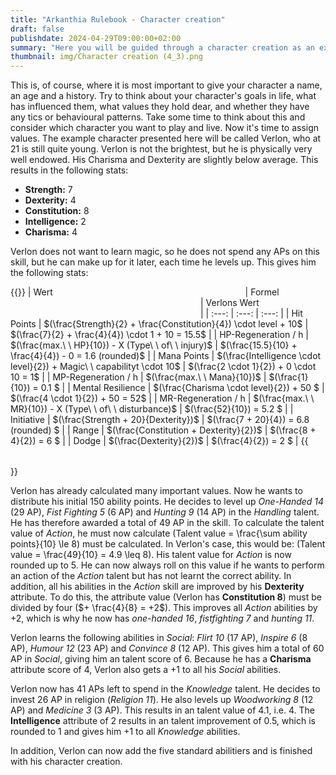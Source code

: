 ```yaml
---
title: "Arkanthia Rulebook - Character creation"
draft: false
publishdate: 2024-04-29T09:00:00+02:00
summary: "Here you will be guided through a character creation as an example."
thumbnail: img/Character creation (4_3).png
---
```


This is, of course, where it is most important to give your character a name, an age and a history. Try to think about your character's goals in life, what has influenced them, what values they hold dear, and whether they have any tics or behavioural patterns. Take some time to think about this and consider which character you want to play and live.
Now it's time to assign values. The example character presented here will be called Verlon, who at 21 is still quite young. Verlon is not the brightest, but he is physically very well endowed. His Charisma and Dexterity are slightly below average. This results in the following stats:

* **Strength:** 7
* **Dexterity:** 4
* **Constitution:** 8
* **Intelligence:** 2
* **Charisma:** 4


Verlon does not want to learn magic, so he does not spend any APs on this skill, but he can make up for it later, each time he levels up. This gives him the following stats:

{{<table>}}
| Wert <img width=300/> | Formel <img width=300/> | Verlons Wert <img width=300/> |
| :---: | :---: | :---: |
| Hit Points | $(\frac{Strength}{2} + \frac{Constitution}{4}) \cdot level + 10$ | $(\frac{7}{2} + \frac{4}{4}) \cdot 1 + 10 = 15.5$ |
| HP-Regeneration / h | $(\frac{max.\ \ HP}{10}) - X (Type\ \ of\ \ injury)$ | $(\frac{15.5}{10} + \frac{4}{4}) - 0 = 1.6 (rounded)$ |
| Mana Points | $(\frac{Intelligence \cdot level}{2}) + Magic\ \ capabilityt \cdot 10$ | $(\frac{2 \cdot 1}{2}) + 0 \cdot 10 = 1$ |
| MP-Regeneration / h | $(\frac{max.\ \ Mana}{10})$ | $(\frac{1}{10}) = 0.1 $ |
| Mental Resilience | $(\frac{Charisma \cdot level}{2}) + 50 $ | $(\frac{4 \cdot 1}{2}) + 50 = 52$ |
| MR-Regeneration / h | $(\frac{max.\ \ MR}{10}) - X (Type\ \ of\ \ disturbance)$ | $(\frac{52}{10}) = 5.2 $ |
| Initiative | $(\frac{Strength + 20}{Dexterity})$ | $(\frac{7 + 20}{4}) = 6.8 (rounded) $ |
| Range | $(\frac{Constitution + Dexterity}{2})$ | $(\frac{8 + 4}{2}) = 6 $ |
| Dodge | $(\frac{Dexterity}{2})$ | $(\frac{4}{2}) = 2 $ |
{{</table>}}

Verlon has already calculated many important values. Now he wants to distribute his initial 150 ability points. He decides to level up *One-Handed 14* (29 AP), *Fist Fighting 5* (6 AP) and *Hunting 9* (14 AP) in the *Handling* talent. He has therefore awarded a total of 49 AP in the skill. To calculate the talent value of *Action*, he must now calculate \(Talent value = \frac{\sum ability points}{10} \le 8\) must be calculated. In Verlon's case, this would be: \(Talent value = \frac{49}{10} = 4.9 \leq 8\). His talent value for *Action* is now rounded up to 5. He can now always roll on this value if he wants to perform an action of the *Action* talent but has not learnt the correct ability. In addition, all his abilities in the *Action* skill are improved by his **Dexterity** attribute. To do this, the attribute value (Verlon has **Constitution 8**) must be divided by four ($+ \frac{4}{8} = +2$). This improves all *Action* abilities by +2, which is why he now has *one-handed 16*, *fistfighting 7* and *hunting 11*.

Verlon learns the following abilities in *Social*: *Flirt 10* (17 AP), *Inspire 6* (8 AP), *Humour 12* (23 AP) and *Convince 8* (12 AP). This gives him a total of 60 AP in *Social*, giving him an talent score of 6. Because he has a **Charisma** attribute score of 4, Verlon also gets a +1 to all his *Social* abilities.

Verlon now has 41 APs left to spend in the *Knowledge* talent. He decides to invest 26 AP in religion (*Religion 11*). He also levels up *Woodworking 8* (12 AP) and *Medicine 3* (3 AP). This results in an talent value of 4.1, i.e. 4. The **Intelligence** attribute of 2 results in an talent improvement of 0.5, which is rounded to 1 and gives him +1 to all *Knowledge* abilities.

In addition, Verlon can now add the five standard abilitiers and is finished with his character creation.
